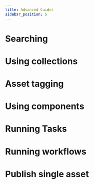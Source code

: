 ```yaml
---
title: Advanced Guides
sidebar_position: 5
---
```


# Searching
# Using collections
# Asset tagging
# Using components
# Running Tasks
# Running workflows
# Publish single asset

